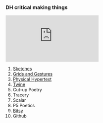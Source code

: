 ### DH critical making things

![Bitsy time](https://kylene888.github.io/DHSI-Critical-Making/time_to_go_to_the_library-4.html)
1. [Sketches](https://github.com/kylene888/DHSI-Critical-Making/blob/main/sketches.pdf)
2. [Grids and Gestures](https://github.com/kylene888/DHSI-Critical-Making/blob/main/panels.jpg)
3. [Physical Hypertext](https://kylene888.github.io/DHSI-Critical-Making/notecards.jpg)
4. [Twine](https://kylene888.github.io/DHSI-Critical-Making/twine.html)
5. Cut-up Poetry
6. Tracery
7. Scalar
8. P5 Poetics
9. [Bitsy](https://kylene888.github.io/DHSI-Critical-Making/time_to_go_to_the_library-4.html)
10. Github
